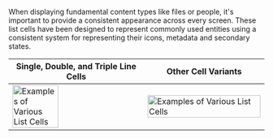 When displaying fundamental content types like files or people, it's important to provide a consistent appearance across every screen. These list cells have been designed to represent commonly used entities using a consistent system for representing their icons, metadata and secondary states.

| Single, Double, and Triple Line Cells                                                                                                                                                           | Other Cell Variants                                                                                                                                                                    |
| ----------------------------------------------------------------------------------------------------------------------------------------------------------------------------------------------- | -------------------------------------------------------------------------------------------------------------------------------------------------------------------------------------- |
| <img src="https://static2.sharepointonline.com/files/fabric/fabric-website/images/controls/ios/listcells/demo-table-view-cells.png" alt="Examples of Various List Cells" style="width: 60%;" /> | <img src="https://static2.sharepointonline.com/files/fabric/fabric-website/images/controls/ios/listcells/other-cells.png" alt="Examples of Various List Cells" style="width: 100%;" /> |
